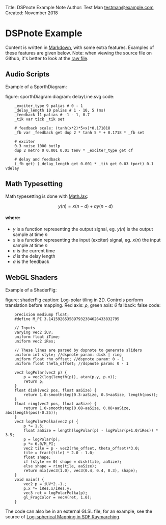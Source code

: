 Title: DSPnote Example Note
Author: Test Man <testman@example.com>
Created: November 2018

# DSPnote Example

Content is written in [Markdown](https://daringfireball.net/projects/markdown/syntax), with some extra features. Examples of these features are given below. Note: when viewing the source file on Github, it's better to look at the [raw file](https://raw.githubusercontent.com/pac-dev/dspnote/master/example/content/exampleNote.md).


## Audio Scripts

Example of a SporthDiagram:

figure: sporthDiagram
diagram: delayLine.svg
code:
```
	_exciter_type 9 palias # 0 - 1
	_delay_length 10 palias # 1 - 10, 5 (ms)
	_feedback 11 palias # -1 - 1, 0.7
	_tik var tick _tik set
	
	# feedback scale: (tanh(x*2)*5+x)*0.171818
	_fb var _feedback get dup 2 * tanh 5 * + 0.1718 * _fb set
	
	# exciter
	0.3 noise 1000 butlp
	dup 2 metro 0 0.001 0.01 tenv * _exciter_type get cf
	
	# delay and feedback
	(_fb get) (_delay_length get 0.001 * _tik get 0.03 tport) 0.1 vdelay
```


## Math Typesetting

Math typesetting is done with [MathJax](https://www.mathjax.org/):

$$
y(n) = x(n-d) + ay(n-d)
$$

#### where:

- $y$ is a function representing the output signal, eg. $y(n)$ is the output sample at time $n$
- $x$ is a function representing the input (exciter) signal, eg. $x(n)$ the input sample at time $n$
- $n$ is the current time
- $d$ is the delay length
- $a$ is the feedback


## WebGL Shaders

Example of a ShaderFig:

figure: shaderFig
caption: Log-polar tiling in 2D. Controls perform translation before mapping. Red axis: $\rho$, green axis: $\theta$
fallback: false
code:
```
	precision mediump float;
	#define M_PI 3.1415926535897932384626433832795
	
	// Inputs
	varying vec2 iUV;
	uniform float iTime;
	uniform vec2 iRes;
	
	// These lines are parsed by dspnote to generate sliders
	uniform int style; //dspnote param: disk | ring
	uniform float rho_offset; //dspnote param: 0 - 1
	uniform float theta_offset; //dspnote param: 0 - 1
	
	vec2 logPolar(vec2 p) {
		p = vec2(log(length(p)), atan(p.y, p.x));
		return p;
	}
	float disk(vec2 pos, float aaSize) {
		return 1.0-smoothstep(0.3-aaSize, 0.3+aaSize, length(pos));
	}
	float ring(vec2 pos, float aaSize) {
		return 1.0-smoothstep(0.08-aaSize, 0.08+aaSize, abs(length(pos)-0.25));
	}
	vec3 logPolarPolka(vec2 p) {
		p *= 1.5;
		float aaSize = length(logPolar(p) - logPolar(p+1.0/iRes)) * 3.5;
		p = logPolar(p);
		p *= 6.0/M_PI;
		vec2 tile = p - vec2(rho_offset, theta_offset)*3.0;
		tile = fract(tile) * 2.0 - 1.0;
		float shape;
		if (style == 0) shape = disk(tile, aaSize);
		else shape = ring(tile, aaSize);
		return mix(vec3(1.0), vec3(0.4, 0.4, 0.3), shape);
	}
	void main() {
		vec2 p = iUV*2.-1.;
		p.x *= iRes.x/iRes.y;
		vec3 ret = logPolarPolka(p);
		gl_FragColor = vec4(ret, 1.0);
	}
```

The code can also be in an external GLSL file, for an example, see the source of [Log-spherical Mapping in SDF Raymarching](https://github.com/pac-dev/notes/tree/master/content).
